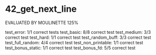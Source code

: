 # 42_get_next_line

EVALUATED BY MOULINETTE 125%

test_error: 1/1 correct tests
test_basic: 8/8 correct test
test_medium: 3/3 correct test
test_hard: 1/1 correct test
test_random_buff: 3/3 correct test
test_full_random: 4/4 correct test
test_non_printable: 1/1 correct test
test_bonus_static: 1/1 correct test
test_bonus_fd: 5/5 correct test

